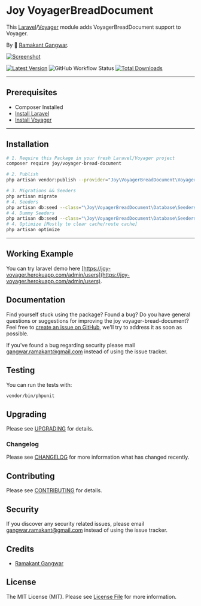 # Joy VoyagerBreadDocument

This [Laravel](https://laravel.com/)/[Voyager](https://voyager.devdojo.com/) module adds VoyagerBreadDocument support to Voyager.

By 🐼 [Ramakant Gangwar](https://github.com/rxcod9).

[![Screenshot](https://raw.githubusercontent.com/rxcod9/joy-voyager-bread-document/main/cover.jpg)](https://joy-voyager.herokuapp.com/)

[![Latest Version](https://img.shields.io/github/v/release/rxcod9/joy-voyager-bread-document?style=flat-square)](https://github.com/rxcod9/joy-voyager-bread-document/releases)
![GitHub Workflow Status](https://img.shields.io/github/workflow/status/rxcod9/joy-voyager-bread-document/run-tests?label=tests)
[![Total Downloads](https://img.shields.io/packagist/dt/joy/voyager-bread-document.svg?style=flat-square)](https://packagist.org/packages/joy/voyager-bread-document)

---

## Prerequisites

*   Composer Installed
*   [Install Laravel](https://laravel.com/docs/installation)
*   [Install Voyager](https://github.com/the-control-group/voyager)

---

## Installation

```bash
# 1. Require this Package in your fresh Laravel/Voyager project
composer require joy/voyager-bread-document

# 2. Publish
php artisan vendor:publish --provider="Joy\VoyagerBreadDocument\VoyagerBreadDocumentServiceProvider" --force

# 3. Migrations && Seeders
php artisan migrate
# 4. Seeders
php artisan db:seed --class="\Joy\VoyagerBreadDocument\Database\Seeders\VoyagerDatabaseSeeder" --force
# 4. Dummy Seeders
php artisan db:seed --class="\Joy\VoyagerBreadDocument\Database\Seeders\VoyagerDummyDatabaseSeeder" --force
# 4. Optimize [Mostly to clear cache/route cache]
php artisan optimize
```

---


## Working Example

You can try laravel demo here [https://joy-voyager.herokuapp.com/admin/users](https://joy-voyager.herokuapp.com/admin/users).

## Documentation

Find yourself stuck using the package? Found a bug? Do you have general questions or suggestions for improving the joy voyager-bread-document? Feel free to [create an issue on GitHub](https://github.com/rxcod9/joy-voyager-bread-document/issues), we'll try to address it as soon as possible.

If you've found a bug regarding security please mail [gangwar.ramakant@gmail.com](mailto:gangwar.ramakant@gmail.com) instead of using the issue tracker.

## Testing

You can run the tests with:

```bash
vendor/bin/phpunit
```

## Upgrading

Please see [UPGRADING](UPGRADING.md) for details.

### Changelog

Please see [CHANGELOG](CHANGELOG.md) for more information what has changed recently.

## Contributing

Please see [CONTRIBUTING](CONTRIBUTING.md) for details.

## Security

If you discover any security related issues, please email [gangwar.ramakant@gmail.com](mailto:gangwar.ramakant@gmail.com) instead of using the issue tracker.

## Credits

- [Ramakant Gangwar](https://github.com/rxcod9)

## License

The MIT License (MIT). Please see [License File](LICENSE.md) for more information.
